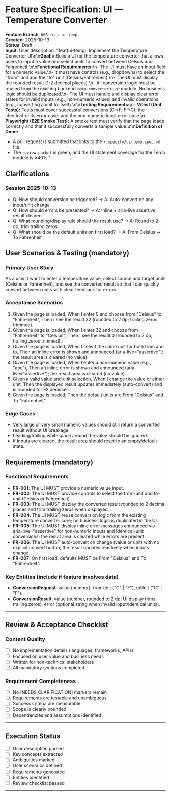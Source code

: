 # Feature Specification: UI — Temperature Converter

**Feature Branch**: `008-feat-ui-temp`  
**Created**: 2025-10-13  
**Status**: Draft  
**Input**: User description: "feat(ui-temp): Implement the Temperature Converter UI\n\n**Goal:**\nBuild a UI for the temperature converter that allows users to input a value and select units to convert between Celsius and Fahrenheit.\n\n**Functional Requirements:**\n- The UI must have an input field for a numeric value.\n- It must have controls (e.g., dropdowns) to select the \"from\" unit and the \"to\" unit (Celsius/Fahrenheit).\n- The UI must display the rounded result (1-2 decimal places).\n- All conversion logic must be reused from the existing backend `temp-converter` core module. No business logic should be duplicated.\n- The UI must handle and display clear error states for invalid inputs (e.g., non-numeric values) and invalid operations (e.g., converting a unit to itself).\n\n**Testing Requirements:**\n- **Vitest (Unit Tests):** Tests must cover successful conversions (C→F, F→C), the identical-units error case, and the non-numeric input error case.\n- **Playwright (E2E Smoke Test):** A smoke test must verify that the page loads correctly and that it successfully converts a sample value.\n\n**Definition of Done:**
- A pull request is submitted that links to the `/.specify/ui-temp.spec.md` file.
- The `review-packet` is green, and the UI statement coverage for the Temp module is ≥40%."

## Clarifications

### Session 2025-10-13
- Q: How should conversion be triggered? → A: Auto-convert on any input/unit change
- Q: How should errors be presented? → A: Inline + aria-live assertive; result cleared
- Q: What rounding/display rule should the result use? → A: Round to 2 dp, trim trailing zeros
- Q: What should be the default units on first load? → A: From Celsius → To Fahrenheit

## User Scenarios & Testing (mandatory)

### Primary User Story
As a user, I want to enter a temperature value, select source and target units (Celsius or Fahrenheit), and see the converted result so that I can quickly convert between units with clear feedback for errors.

### Acceptance Scenarios
1. Given the page is loaded, When I enter 0 and choose from "Celsius" to "Fahrenheit", Then I see the result 32 (rounded to 2 dp; trailing zeros trimmed).
2. Given the page is loaded, When I enter 32 and choose from "Fahrenheit" to "Celsius", Then I see the result 0 (rounded to 2 dp; trailing zeros trimmed).
3. Given the page is loaded, When I select the same unit for both from and to, Then an inline error is shown and announced (aria-live="assertive"); the result area is cleared (no value).
4. Given the page is loaded, When I enter a non-numeric value (e.g., "abc"), Then an inline error is shown and announced (aria-live="assertive"); the result area is cleared (no value).
5. Given a valid value and unit selection, When I change the value or either unit, Then the displayed result updates immediately (auto-convert) and is rounded to 1–2 decimals.
6. Given the page is loaded, Then the default units are From "Celsius" and To "Fahrenheit".

### Edge Cases
- Very large or very small numeric values should still return a converted result without UI breakage.
- Leading/trailing whitespace around the value should be ignored.
- If inputs are cleared, the result area should reset to an empty/default state.

## Requirements (mandatory)

### Functional Requirements
- **FR-001**: The UI MUST provide a numeric value input.
- **FR-002**: The UI MUST provide controls to select the from-unit and to-unit (Celsius or Fahrenheit).
- **FR-003**: The UI MUST display the converted result rounded to 2 decimal places and trim trailing zeros when displayed.
- **FR-004**: The UI MUST reuse conversion logic from the existing temperature converter core; no business logic is duplicated in the UI.
- **FR-005**: The UI MUST display inline error messages announced via aria-live="assertive" for non-numeric inputs and identical-unit conversions; the result area is cleared while errors are present.
- **FR-006**: The UI MUST auto-convert on change (value or unit) with no explicit convert button; the result updates reactively when inputs change.
- **FR-007**: On first load, defaults MUST be From "Celsius" and To "Fahrenheit".

### Key Entities (include if feature involves data)
- **ConversionRequest**: value (number), fromUnit ("C" | "F"), toUnit ("C" | "F").
- **ConversionResult**: value (number, rounded to 2 dp; UI display trims trailing zeros), error (optional string when invalid input/identical units).

---

## Review & Acceptance Checklist

### Content Quality
- [ ] No implementation details (languages, frameworks, APIs)
- [ ] Focused on user value and business needs
- [ ] Written for non-technical stakeholders
- [ ] All mandatory sections completed

### Requirement Completeness
- [ ] No [NEEDS CLARIFICATION] markers remain
- [ ] Requirements are testable and unambiguous  
- [ ] Success criteria are measurable
- [ ] Scope is clearly bounded
- [ ] Dependencies and assumptions identified

---

## Execution Status

- [ ] User description parsed
- [ ] Key concepts extracted
- [ ] Ambiguities marked
- [ ] User scenarios defined
- [ ] Requirements generated
- [ ] Entities identified
- [ ] Review checklist passed

---
